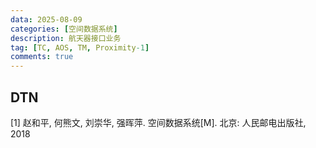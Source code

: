 ```yaml
---
data: 2025-08-09
categories: [空间数据系统]
description: 航天器接口业务
tag: [TC, AOS, TM, Proximity-1]
comments: true
---
```


## DTN

[1] 赵和平, 何熊文, 刘崇华, 强晖萍. 空间数据系统[M]. 北京: 人民邮电出版社, 2018